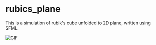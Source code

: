 # rubics_plane
This is a simulation of rubik's cube unfolded to 2D plane, written using SFML.

![GIF](https://i.imgur.com/Jj2Tauw.gif)
